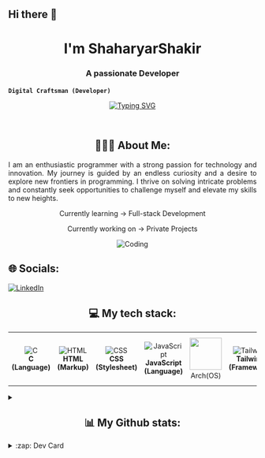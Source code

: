 ## Hi there 👋

<h1 align="center">I'm ShaharyarShakir</h1>
<h3 align="center">A passionate Developer</h3>

**`Digital Craftsman (Developer)`**
<p align="center"> 
<a href="https://git.io/typing-svg"><img src="https://readme-typing-svg.demolab.com?font=Fira+Code&weight=800&size=30&duration=2000&pause=1000&color=200A74&background=FFFFFF00&center=true&vCenter=true&width=435&lines=Full-stack+Developer;Devops+Enginner;Computer+Science+Student" alt="Typing SVG" /></a>
</p>
<p align="left"> <a href="https://twitter.com/" target="blank"><img src="https://img.shields.io/twitter/follow/?logo=twitter&style=for-the-badge" alt="" /></a> </p>

<h2 align="center">👨🏻‍💻 About Me:</h2>
<p align="justify">I am an enthusiastic programmer with a strong passion for technology and innovation. My journey is guided by an endless curiosity and a desire to explore new frontiers in programming. I thrive on solving intricate problems and constantly seek opportunities to challenge myself and elevate my skills to new heights.</p>
<p align="center">
<p align="center">Currently learning  -> Full-stack Development</p>
<p align="center">Currently working on -> Private Projects</p>
<p align="center">
  <img src="https://res.cloudinary.com/dry07iyvo/image/upload/v1735366890/coding_utrxxa.gif" width="300" height="auto" alt="Coding"/>
</p>

## 🌐 Socials:
[![LinkedIn](https://img.shields.io/badge/LinkedIn-%230077B5.svg?logo=linkedin&logoColor=white)](https://linkedin.com/in/https://www.linkedin.com/in/shaharyar-shakir-3674a027b/) 

<h2 align="center">💻 My tech stack:</h2>
<table align="center">
<tr>
   <td align="center"><img src="https://cdn.worldvectorlogo.com/logos/c-1.svg" width="65" height="65" alt="C"/><br><b>C (Language)</b></td>
   <td align="center"><img src="https://cdn.worldvectorlogo.com/logos/html-1.svg" width="65" height="65" alt="HTML"/><br><b>HTML (Markup)</b></td>
   <td align="center"><img src="https://cdn.worldvectorlogo.com/logos/css-3.svg" width="65" height="65" alt="CSS"/><br><b>CSS (Stylesheet)</b></td>
   <td align="center"><img src="https://cdn.worldvectorlogo.com/logos/logo-javascript.svg" width="65" height="65" alt="JavaScript"/><br><b>JavaScript (Language)</b></td>
 <td align="center"> <img height="65" width="65" src="https://cdn.simpleicons.org/archlinux/1793D1" /><br>Arch(OS)<br></td>
   <td align="center"><img src="https://cdn.worldvectorlogo.com/logos/tailwindcss.svg" width="65" height="65" alt="Tailwind"/><br><b>Tailwind (Framework)</b></td>
   <td align="center"><img src="https://cdn.worldvectorlogo.com/logos/sass-1.svg" width="65" height="65" alt="SCSS"/><br><b>SCSS (Library)</b></td>
 <td align="center"> <img height="65" width="65" src="https://cdn.simpleicons.org/vim/019733" /><br>NeoVim(text editor)<br></td>
</tr>
</table>
<details>
 <summary><h2 align="center">📊 My Github stats:</h2></summary>
<div align=center>
  <img src="https://github-profile-trophy.vercel.app/?username=ShaharyarShakir&row=2&column=3&no-bg=true&margin-w=2&margin-h=2&no-frame=true" alt="Trophy"/>
</div>
<div align="center">
  <img align="center" src="http://github-profile-summary-cards.vercel.app/api/cards/stats?username=ShaharyarShakir&theme=transparent" height="180em" alt="Stats"/>
  <img align="center" src="https://github-readme-stats.vercel.app/api/top-langs?username=ShaharyarShakir&show_icons=true&hide_border=true&no-bg=true&no-frame=true&layout=compact&langs_count=8&hide=jupyter%20notebook,css&theme=radical" alt="Top Languages"/>
  <img align="center" src="http://github-profile-summary-cards.vercel.app/api/cards/most-commit-language?username=ShaharyarShakir&theme=tokyonight&exclude=html,CSS,Jupyter%20Notebook" height="180em" alt="Most Commits Languages"/>
  <img align="center" src="http://github-profile-summary-cards.vercel.app/api/cards/repos-per-language?username=ShaharyarShakir&theme=transparent&exclude=html,CSS,Jupyter%20Notebook" height="180em" alt="Most Repo Languages"/>
  <img align="center" src="http://github-profile-summary-cards.vercel.app/api/cards/productive-time?username=ShaharyarShakir&theme=transparent&utcOffset=5.30" height="180em" alt="Time Graph"/>
  <img align="center" src="https://github-profile-summary-cards.vercel.app/api/cards/profile-details?username=ShaharyarShakir&theme=transparent" alt='Profile'/>
</div>
<br>
<p align="center">
  <img src="https://quotes-github-readme.vercel.app/api?type=horizontal&theme=transparent" alt="Quote"/>
</p>
</details>

<details>
  <summary>:zap: Dev Card</summary>
  <a href="https://app.daily.dev/shaharyarshakir">
    <img height="378" src="./devcard.png" width="356" alt="ShaharyarShakir Dev Card"/></a>
</details>

<!-- Simple Icons Repo: https://github.com/simple-icons/simple-icons
Simple Icons Site: https://simpleicons.org/
GitHub Readme Stats: https://github.com/anuraghazra/github-readme-stats
Shields Repo: https://github.com/badges/shields
Shields Site: https://Shields.io
Badges 4 Readme Profile: https://github.com/alexandresanlim/Badges4-README.md-Profile
Markdown Badges: https://github.com/Ileriayo/markdown-badges
GitHub Activity Readme: https://github.com/marketplace/actions/github-activity-readme
Profile Readme Stats: https://github.com/marketplace/actions/profile-readme-development-stats
Spotify Now Playing: https://github.com/natemoo-re/natemoo-re
Spotify Now Playing: https://github.com/novatorem/novatorem
GitHub Profile Readme Generator: https://github.com/rahuldkjain/github-profile-readme-generator
Profile Examples: https://github.com/abhisheknaiidu/awesome-github-profile-readme
-->
<!-- Proudly created with GPRM ( https://gprm.itsvg.in ) -->
